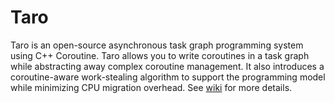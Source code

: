 # Taro
Taro is an open-source asynchronous task graph programming system using C++ Coroutine. Taro allows you to write coroutines in a task graph while abstracting away complex coroutine management. It also introduces a coroutine-aware work-stealing algorithm to support the programming model while minimizing CPU migration overhead.
See [wiki](https://github.com/dian-lun-lin/taro/wiki) for more details.
